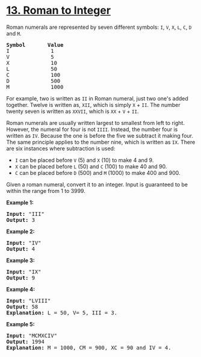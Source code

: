 <h1 class="title__20p2"><a href="/problems/roman-to-integer/">13. Roman to Integer</a></h1>

<div><p>Roman numerals are represented by seven different symbols:&nbsp;<code>I</code>, <code>V</code>, <code>X</code>, <code>L</code>, <code>C</code>, <code>D</code> and <code>M</code>.</p>

<pre><strong>Symbol</strong>       <strong>Value</strong>
I             1
V             5
X             10
L             50
C             100
D             500
M             1000</pre>

<p>For example,&nbsp;two is written as <code>II</code>&nbsp;in Roman numeral, just two one's added together. Twelve is written as, <code>XII</code>, which is simply <code>X</code> + <code>II</code>. The number twenty seven is written as <code>XXVII</code>, which is <code>XX</code> + <code>V</code> + <code>II</code>.</p>

<p>Roman numerals are usually written largest to smallest from left to right. However, the numeral for four is not <code>IIII</code>. Instead, the number four is written as <code>IV</code>. Because the one is before the five we subtract it making four. The same principle applies to the number nine, which is written as <code>IX</code>. There are six instances where subtraction is used:</p>

<ul>
	<li><code>I</code> can be placed before <code>V</code> (5) and <code>X</code> (10) to make 4 and 9.&nbsp;</li>
	<li><code>X</code> can be placed before <code>L</code> (50) and <code>C</code> (100) to make 40 and 90.&nbsp;</li>
	<li><code>C</code> can be placed before <code>D</code> (500) and <code>M</code> (1000) to make 400 and 900.</li>
</ul>

<p>Given a roman numeral, convert it to an integer. Input is guaranteed to be within the range from 1 to 3999.</p>

<p><strong>Example 1:</strong></p>

<pre><strong>Input:</strong>&nbsp;"III"
<strong>Output:</strong> 3</pre>

<p><strong>Example 2:</strong></p>

<pre><strong>Input:</strong>&nbsp;"IV"
<strong>Output:</strong> 4</pre>

<p><strong>Example 3:</strong></p>

<pre><strong>Input:</strong>&nbsp;"IX"
<strong>Output:</strong> 9</pre>

<p><strong>Example 4:</strong></p>

<pre><strong>Input:</strong>&nbsp;"LVIII"
<strong>Output:</strong> 58
<strong>Explanation:</strong> L = 50, V= 5, III = 3.
</pre>

<p><strong>Example 5:</strong></p>

<pre><strong>Input:</strong>&nbsp;"MCMXCIV"
<strong>Output:</strong> 1994
<strong>Explanation:</strong> M = 1000, CM = 900, XC = 90 and IV = 4.</pre>
</div>